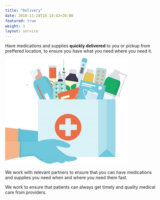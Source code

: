 ```yaml
---
title: "Delivery"
date: 2018-11-28T15:14:43+20:00 
featured: true
weight: 3
layout: service
---
```


Have medications and supplies **quickly delivered** to you or pickup from preffered location, to ensure you have what you need where you need it.

![Medical Community](/images/illustrations/hand-drugs.jpg)
 
We work with relevant partners to ensure that you can have medications and supplies you need when and where you need them fast.

We work to ensure that patients can always get timely and quality medical care from providers. 